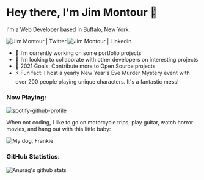 # Hey there, I'm Jim Montour 👋
I'm a Web Developer based in Buffalo, New York. 

[<img align="left" alt="Jim Montour | Twitter" src="https://img.shields.io/badge/Twitter-Jim%20Montour-blue" />][twitter]
[<img align="left" alt="Jim Montour | LinkedIn" src="https://img.shields.io/badge/LinkedIn-Jim%20Montour-blue" />][linkedin]
<br>

- 🌱 I’m currently working on some portfolio projects
- 👯 I’m looking to collaborate with other developers on interesting projects
- 🥅 2021 Goals: Contribute more to Open Source projects
- ⚡ Fun fact: I host a yearly New Year's Eve Murder Mystery event with over 200 people playing unique characters.  It's a fantastic mess!

### Now Playing:
[![spotify-github-profile](https://spotify-github-profile.vercel.app/api/view?uid=1229681187&cover_image=true&theme=novatorem)](https://spotify-github-profile.vercel.app/api/view?uid=1229681187&redirect=true)

When not coding, I like to go on motorcycle trips, play guitar, watch horror movies, and hang out with this little baby:

![My dog, Frankie](http://jimmontour.com/frank.jpg)

### GitHub Statistics:

![Anurag's github stats](https://github-readme-stats.vercel.app/api?username=jimmontour&show_icons=true)

[website]: https://jimmontour.com
[twitter]: https://twitter.com/jimmontour
[linkedin]: https://linkedin.com/in/jimmontour
